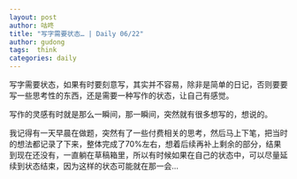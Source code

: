 ```yaml
---
layout: post
author: 咕咚
title: "写字需要状态… | Daily 06/22"
author: gudong
tags:  think
categories: daily
---
```


写字需要状态，如果有时要刻意写，其实并不容易，除非是简单的日记，否则要要写一些思考性的东西，还是需要一种写作的状态，让自己有感觉。

写作的灵感有时就是那么一瞬间，那一瞬间，突然就有很多想写的，想说的。

我记得有一天早晨在做题，突然有了一些付费相关的思考，然后马上下笔，把当时的想法都记录了下来，整体完成了70%左右，想着后续再补上剩余的部分，结果到现在还没有，一直躺在草稿箱里，所以有时候如果在自己的状态中，可以尽量延续到状态结束，因为这样的状态可能就在那一会…
